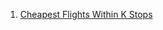 
1. [Cheapest Flights Within K Stops](https://leetcode.com/problems/cheapest-flights-within-k-stops/)

